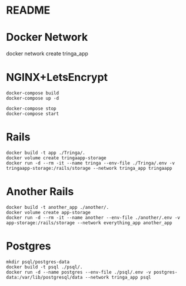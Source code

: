 # README

# Docker Network
docker network create tringa_app

# NGINX+LetsEncrypt
```shell
docker-compose build
docker-compose up -d

docker-compose stop
docker-compose start
```

# Rails
```shell
docker build -t app ./Tringa/.
docker volume create tringaapp-storage
docker run -d --rm -it --name tringa --env-file ./Tringa/.env -v tringaapp-storage:/rails/storage --network tringa_app tringaapp
```

# Another Rails
```shell
docker build -t another_app ./another/.
docker volume create app-storage
docker run -d --rm -it --name another --env-file ./another/.env -v app-storage:/rails/storage --network everything_app another_app
```

# Postgres
```shell
mkdir psql/postgres-data
docker build -t psql ./psql/.
docker run -d --name postgres --env-file ./psql/.env -v postgres-data:/var/lib/postgresql/data --network tringa_app psql
